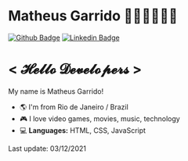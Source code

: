 # Matheus Garrido 🧑🏻‍💻👨🏻‍💻
[![Github Badge](https://img.shields.io/badge/-Github-000?style=flat-square&logo=Github&logoColor=white)](https://github.com/matheusgarrido)
[![Linkedin Badge](https://img.shields.io/badge/-LinkedIn-blue?style=flat-square&logo=Linkedin&logoColor=white)](https://www.linkedin.com/in/matheusgarrido10/)

# < 𝓗𝓮𝓵𝓵𝓸 𝓓𝓮𝓿𝓮𝓵𝓸𝓹𝓮𝓻𝓼 >
 
My name is Matheus Garrido!

- 🌎 I'm from Rio de Janeiro / Brazil
- 🎮 I love video games, movies, music, technology
- 💻 **Languages:** HTML, CSS, JavaScript

Last update: 03/12/2021